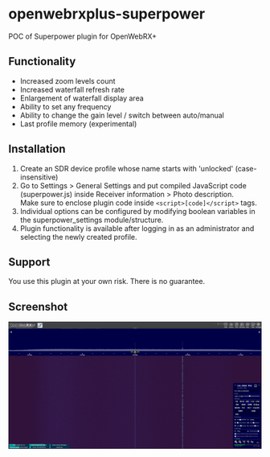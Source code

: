 # openwebrxplus-superpower
POC of Superpower plugin for OpenWebRX+

## Functionality
- Increased zoom levels count
- Increased waterfall refresh rate 
- Enlargement of waterfall display area
- Ability to set any frequency
- Ability to change the gain level / switch between auto/manual
- Last profile memory (experimental)

## Installation
1) Create an SDR device profile whose name starts with 'unlocked' (case-insensitive)
2) Go to Settings > General Settings and put compiled JavaScript code (superpower.js) inside Receiver information > Photo description.\
Make sure to enclose plugin code inside ```<script>[code]</script>``` tags.
3) Individual options can be configured by modifying boolean variables in the superpower_settings module/structure.
4) Plugin functionality is available after logging in as an administrator and selecting the newly created profile.

## Support
You use this plugin at your own risk. There is no guarantee.

## Screenshot
![Screenshot](docs/images/screenshot.png)